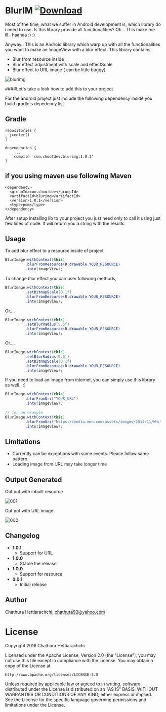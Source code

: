 # BlurIM [ ![Download](https://api.bintray.com/packages/chathurahettiarachchi/maven/BlurIM/images/download.svg) ](https://bintray.com/chathurahettiarachchi/maven/BlurIM/_latestVersion)

Most of the time, what we suffer in Android development is, which library do i need to use. Is this library provide all functionalities? Oh... This make me ill.. haahaa :) :) 

Anyway.. This is an Android library which warp up with all the functionalities you want to make an ImageView with a blur effect. This library contains,

* Blur from resource inside
* Blur effect adjustment with scale and effectScale
* Blur effect to URL image ( can be little buggy)

![blurimg](https://cloud.githubusercontent.com/assets/13764097/21796945/267fe8f2-d732-11e6-8cba-752aa2fa85ab.jpg)

  
####Let's take a look how to add this to your project

For the android project just include the following dependency inside you build.gradle's depedency list.

Gradle
------
```
repositories {
  jcenter()
}

dependencies {
    ...
    compile 'com.chootdev:blurimg:1.0.1'
}
```

if you using maven use following
Maven
------
```
<dependency>
  <groupId>com.chootdev</groupId>
  <artifactId>blurimg</artifactId>
  <version>1.0.1</version>
  <type>pom</type>
</dependency>
```

After setup installing lib to your project you just need only to call it using just few lines of code. It will return you a string with the results.

Usage
-----
To add blur effect to a resource inside of project
```java
BlurImage.withContext(this)
         .blurFromResource(R.drawable.YOUR_RESOURCE)
         .into(imageView);
```

To change blur effect you can user following methods,
```java
BlurImage.withContext(this)
         .setBitmapScale(0.1f)
         .blurFromResource(R.drawable.YOUR_RESOURCE)
         .into(imageView);
```
Or....
```java
BlurImage.withContext(this)
         .setBlurRadius(9.5f)
         .blurFromResource(R.drawable.YOUR_RESOURCE)
         .into(imageView);
```
Or....
```java
BlurImage.withContext(this)
         .setBlurRadius(9.5f)
         .setBitmapScale(0.1f)
         .blurFromResource(R.drawable.YOUR_RESOURCE)
         .into(imageView);
```
If you need to load an image from internet, you can simply use this library as well.. :)
```java
BlurImage.withContext(this)
         .blurFromUri("YOUR_URL")
         .into(imageView);
         
// for an example
BlurImage.withContext(this)
         .blurFromUri("https://media.mnn.com/assets/images/2014/11/WhiteTiger02ColorfulAnimalsGallery.jpg.638x0_q80_crop-smart.jpg")
         .into(imageView);
```

Limitations
-----------
* Currently can be exceptions with some events. Pleace follow same pattern.
* Loading image from URL may take longer time

Output Generated
----------------
Out put with inbuilt resource

![001](https://cloud.githubusercontent.com/assets/13764097/21797372/a3c09bb6-d734-11e6-8e86-09880f1dab4a.png)



Out put with URL image

![002](https://cloud.githubusercontent.com/assets/13764097/21797373/a415cb86-d734-11e6-8aaa-4f2d5d5b701b.png)

Changelog
---------
* **1.0.1**
    * Support for URL
* **1.0.0**
    * Stable the release
* **1.0.0**
    * Support for resource
* **0.0.1**
    * Initial release
    
## Author

Chathura Hettiarachchi, chathura93@yahoo.com

# License
Copyright 2016 Chathura Hettiarachchi

Licensed under the Apache License, Version 2.0 (the "License");
you may not use this file except in compliance with the License.
You may obtain a copy of the License at

    http://www.apache.org/licenses/LICENSE-2.0

Unless required by applicable law or agreed to in writing, software
distributed under the License is distributed on an "AS IS" BASIS,
WITHOUT WARRANTIES OR CONDITIONS OF ANY KIND, either express or implied.
See the License for the specific language governing permissions and
limitations under the License.
